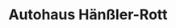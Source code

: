 ---
title: "Autohaus Hänßler-Rott"
url: /rudersberg/autohaus-haenssler-rott/
shop: Autowerkstatt
---